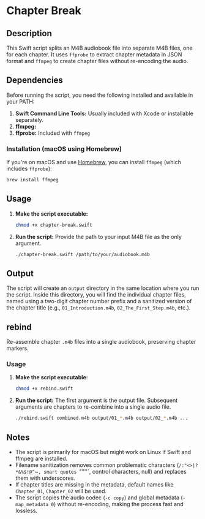 # Chapter Break

## Description

This Swift script splits an M4B audiobook file into separate M4B files, one for each chapter. It uses `ffprobe` to extract chapter metadata in JSON format and `ffmpeg` to create chapter files without re-encoding the audio.

## Dependencies

Before running the script, you need the following installed and available in your PATH:

1.  **Swift Command Line Tools:** Usually included with Xcode or installable separately.
2.  **ffmpeg:**
3.  **ffprobe:** Included with `ffmpeg`

### Installation (macOS using Homebrew)

If you're on macOS and use [Homebrew](https://brew.sh/), you can install `ffmpeg` (which includes `ffprobe`):

```bash
brew install ffmpeg
```

## Usage

1.  **Make the script executable:**
    ```bash
    chmod +x chapter-break.swift
    ```

2.  **Run the script:**
    Provide the path to your input M4B file as the only argument.
    ```bash
    ./chapter-break.swift /path/to/your/audiobook.m4b
    ```

## Output

The script will create an `output` directory in the same location where you run the script. Inside this directory, you will find the individual chapter files, named using a two-digit chapter number prefix and a sanitized version of the chapter title (e.g., `01_Introduction.m4b`, `02_The_First_Step.m4b`, etc.).

## rebind

Re-assemble chapter `.m4b` files into a single audiobook, preserving chapter markers.

### Usage

1.  **Make the script executable:**
    ```bash
    chmod +x rebind.swift
    ```

2.  **Run the script:**
    The first argument is the output file. Subsequent arguments are chapters to re-combine into a single audio file.
    ```bash
    ./rebind.swift combined.m4b output/01_*.m4b output/02_*.m4b ...
    ```

## Notes

*   The script is primarily for macOS but might work on Linux if Swift and ffmpeg are installed.
*   Filename sanitization removes common problematic characters (`/:"<>|?*&%$!@^`~`, smart quotes `""''`, control characters, null) and replaces them with underscores.
*   If chapter titles are missing in the metadata, default names like `Chapter_01`, `Chapter_02` will be used.
*   The script copies the audio codec (`-c copy`) and global metadata (`-map_metadata 0`) without re-encoding, making the process fast and lossless. 

